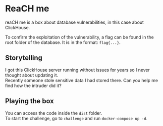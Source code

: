 # ReaCH me
reaCH me is a box about database vulnerabilities, in this case about ClickHouse.

To confirm the exploitation of the vulnerability, a flag can be found in the root folder of the database. It is in the format: `flag{...}`.

## Storytelling
I got this ClickHouse server running without issues for years so I never thought about updating it.  
Recently someone stole sensitive data I had stored there. Can you help me find how the intruder did it?

## Playing the box
You can access the code inside the `dist` folder.  
To start the challenge, go to `challenge` and run `docker-compose up -d`.
